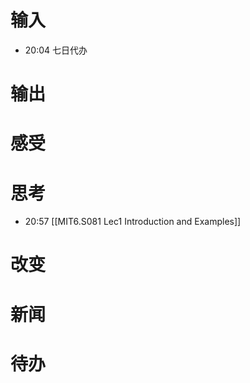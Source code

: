 # 输入
- 20:04 七日代办 

# 输出

# 感受

# 思考
- 20:57 [[MIT6.S081 Lec1 Introduction and Examples]] 

# 改变

# 新闻

# 待办